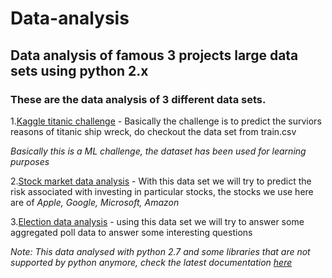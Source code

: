 # Data-analysis
## Data analysis of famous 3 projects large data sets using python 2.x

### These are the data analysis of 3 different data sets.

1.[Kaggle titanic challenge](https://www.kaggle.com/c/titanic) - Basically the challenge is to predict the surviors reasons of titanic ship wreck, do checkout the data set from train.csv

*Basically this is a ML challenge, the dataset has been used for learning purposes*

2.[Stock market data analysis](https://help.yahoo.com/kb/download-historical-data-yahoo-finance-sln2311.html) - With this data set we will try to predict the risk associated with investing in particular stocks, the stocks we use here are of *Apple, Google, Microsoft, Amazon*

3.[Election data analysis](https://elections.huffingtonpost.com/pollster) - using this data set we will try to answer some aggregated poll data to answer some interesting questions

*Note: This data analysed with python 2.7  and some libraries that are not supported by python anymore, check the latest documentation [here](https://docs.python.org/2.7/)*